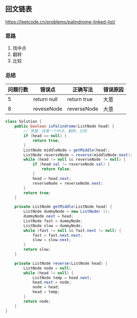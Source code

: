 ## 回文链表

<https://leetcode.cn/problems/palindrome-linked-list/>

### 思路

1. 找中点
2. 翻转
3. 比较

### 总结

| 问题行数 | 错误点         | 正确写法        | 错误原因 |
|------|-------------|-------------|------|
| 5    | return null | return true | 大意   |
| 8    | reveseNode  | reverseNode | 大意   |

```java
class Solution {
    public boolean isPalindrome(ListNode head) {
        // 思路：找第一个中点，翻转，比较
        if (head == null) {
            return true;
        }
        ListNode middleNode = getMiddle(head);
        ListNode reverseNode = reverse(middleNode.next);
        while (head != null && reverseNode != null) {
            if (head.val != reverseNode.val) {
                return false;
            }
            head = head.next;
            reverseNode = reverseNode.next;
        }
        return true;
    }

    private ListNode getMiddle(ListNode head) {
        ListNode dummyNode = new ListNode(-1);
        dummyNode.next = head;
        ListNode fast = dummyNode;
        ListNode slow = dummyNode;
        while (fast != null && fast.next != null) {
            fast = fast.next.next;
            slow = slow.next;
        }
        return slow;
    }

    private ListNode reverse(ListNode head) {
        ListNode node = null;
        while (head != null) {
            ListNode temp = head.next;
            head.next = node;
            node = head;
            head = temp;
        }
        return node;
    }
}
```
